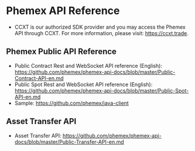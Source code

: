 
# Phemex API Reference
* CCXT is our authorized SDK provider and you may access the Phemex API through CCXT. For more information, please visit: https://ccxt.trade.

## Phemex Public API Reference
* Public Contract Rest and WebSocket API reference (English): https://github.com/phemex/phemex-api-docs/blob/master/Public-Contract-API-en.md
* Public Spot Rest and WebSocket API reference (English): https://github.com/phemex/phemex-api-docs/blob/master/Public-Spot-API-en.md
* Sample: https://github.com/phemex/java-client

## Asset Transfer API
* Asset Transfer API:  https://github.com/phemex/phemex-api-docs/blob/master/Public-Transfer-API-en.md
